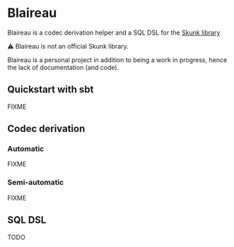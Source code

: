 # Blaireau

Blaireau is a codec derivation helper and a SQL DSL for the [Skunk library](https://github.com/tpolecat/skunk)

:warning: Blaireau is not an official Skunk library.

Blaireau is a personal project in addition to being a work in progress, hence the lack of documentation (and code). 

## Quickstart with sbt
FIXME

## Codec derivation

### Automatic
FIXME

### Semi-automatic
FIXME

## SQL DSL
TODO